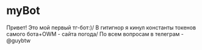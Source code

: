 # myBot

Привет! Это мой первый тг-бот:)/
В гитигнор я кинул константы токенов самого бота+OWM - сайта погода/
По всем вопросам в телеграм - @guybtw
